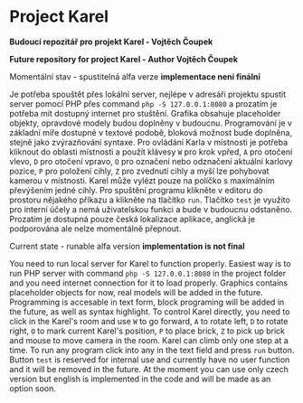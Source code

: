# Project Karel
**Budoucí repozitář pro projekt Karel - Vojtěch Čoupek**

**Future repository for project Karel - Author Vojtěch Čoupek**

Momentální stav - spustitelná alfa verze **implementace není finální**

Je potřeba spouštět přes lokální server, nejlépe v adresáři projektu spustit server pomocí PHP přes command `php -S 127.0.0.1:8080` a prozatím je potřeba mít dostupný internet pro stuštění.
Grafika obsahuje placeholder objekty, opravdové modely budou doplněny v budoucnu.
Programování je v základní míře dostupné v textové podobě, bloková možnost bude doplněna, stejně jako zvýrazňování syntaxe.
Pro ovládání Karla v místnosti je potřeba kliknout do oblasti místnosti a použít klávesy `W` pro krok vpřed, `A` pro otočení vlevo, `D` pro otočení vpravo, `O` pro označení nebo odznačení aktuální karlovy pozice, `P` pro položení cihly, `Z` pro zvednutí cihly a myší lze pohybovat kamerou v místnosti. Karel může vylézt pouze na políčko s maximálním převýšením jedné cihly. Pro spuštění programu klikněte v editoru do prostoru nějakého příkazu a klikněte na tlačítko `run`. Tlačítko `test` je využito pro interní účely a nemá uživatelskou funkci a bude v budoucnu odstaněno. Prozatím je dostupná pouze česká lokalizace aplikace, anglická je podporována ale nelze momentálně přepnout.

Current state - runable alfa version **implementation is not final**

You need to run local server for Karel to function properly. Easiest way is to run PHP server with command `php -S 127.0.0.1:8080` in the project folder and you need internet connection for it to load properly.
Graphics contains placeholder objects for now, real models will be added in the future.
Programming is accesable in text form, block programing will be added in the future, as well as syntax highlight.
To control Karel directly, you need to click in the Karel's room and use `W` to go forward, `A` to rotate left, `D` to rotate right, `O` to mark current Karel's position, `P` to place brick, `Z` to pick up brick and mouse to move camera in the room. Karel can climb only one step at a time. To run any program click into any in the text field and press `run` button. Button `test` is reserved for internal use and currently have no user function and it will be removed in the future. At the moment you can use only czech version but english is implemented in the code and will be made as an option soon. 

